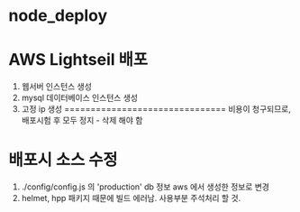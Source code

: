 # node_deploy

# AWS Lightseil 배포
1. 웹서버 인스턴스 생성
2. mysql 데이터베이스 인스턴스 생성
3. 고정 ip 생성
===============================
비용이 청구되므로, 배포시험 후 모두 정지 - 삭제 해야 함

# 배포시 소스 수정
1. ./config/config.js 의 'production' db 정보 aws 에서 생성한 정보로 변경
2. helmet, hpp 패키지 때문에 빌드 에러남. 사용부분 주석처리 할 것.
